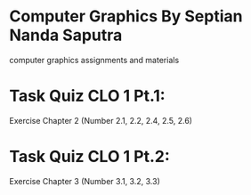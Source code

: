 # Computer Graphics By Septian Nanda Saputra
computer graphics assignments and materials

# Task Quiz CLO 1 Pt.1:
Exercise Chapter 2 (Number 2.1, 2.2, 2.4, 2.5, 2.6)

# Task Quiz CLO 1 Pt.2:
Exercise Chapter 3 (Number 3.1, 3.2, 3.3)

